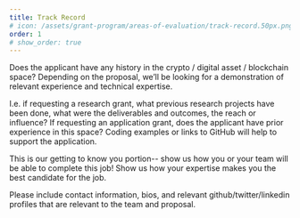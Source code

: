 ```yaml
---
title: Track Record
# icon: /assets/grant-program/areas-of-evaluation/track-record.50px.png
order: 1
# show_order: true
---
```

Does the applicant have any history in the crypto / digital asset / blockchain space? Depending on the proposal, we’ll be looking for a demonstration of relevant experience and technical expertise. 

I.e. if requesting a research grant, what previous research projects have been done, what were the deliverables and outcomes, the reach or influence? If requesting an application grant, does the applicant have prior experience in this space? Coding examples or links to GitHub will help to support the application.

This is our getting to know you portion-- show us how you or your team will be able to complete this job! Show us how your expertise makes you the best candidate for the job.

Please include contact information, bios, and relevant github/twitter/linkedin profiles that are relevant to the team and proposal. 

